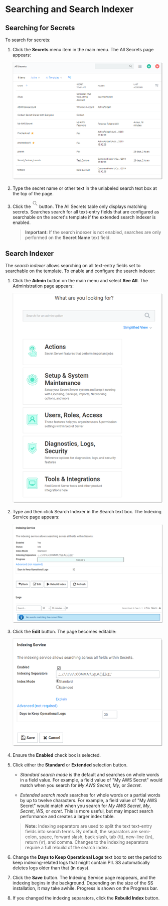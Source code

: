 [title]: # (Searching and Search Indexer)
[tags]: # (Search)
[priority]: # (30)

# Searching and Search Indexer

## Searching for Secrets

To search for secrets:

1. Click the **Secrets** menu item in the main menu. The All Secrets page appears:

   ![1557170622697](images/1557170622697.png)

1. Type the secret name or other text in the unlabeled search text box at the top of the page.

1. Click the ![1557171130201](images/1557171130201.png) button. The All Secrets table only displays matching secrets. Searches search for all text-entry fields that are configured as searchable on the secret's template if the extended search indexer is enabled.

   > **Important:** If the search indexer is not enabled, searches are only performed on the **Secret Name** text field.

## Search Indexer

The _search indexer_ allows searching on all text-entry fields set to searchable on the template. To enable and configure the search indexer:

1. Click the **Admin** button on the main menu and select **See All**. The Administration page appears:

   ![image-20191114142009435](images/image-20191114142009435.png)

1. Type and then click Search Indexer in the Search text box. The Indexing Service page appears:

   ![image-20191203145755643](images/image-20191203145755643.png)

1. Click the **Edit** button. The page becomes editable:

   ![image-20191203150216372](images/image-20191203150216372.png)

1. Ensure the **Enabled** check box is selected.

1. Click either the **Standard** or **Extended** selection button.

   - *Standard search mode* is the default and searches on whole words in a field value. For example, a field value of "My AWS Secret" would match when you search for *My AWS Secret*, *My*, or *Secret*.

   - *Extended search mode* searches for whole words or a partial words by up to twelve characters. For example, a field value of "My AWS Secret" would match when you search for *My AWS Secret*, *My*, *Secret*, *WS*, or *ecret*. This is more useful, but may impact search performance and creates a larger index table.

   > **Note:** Indexing separators are used to split the text text-entry fields into search terms. By default, the separators are semi-colon, space, forward slash, back slash, tab (\t), new-line (\n), return (\r), and comma. Changes to the indexing separators require a full rebuild of the search index.

1. Change the **Days to Keep Operational Logs** text box to set the period to keep indexing-related logs that might contain PII. SS automatically deletes logs older than that (in days).

1. Click the **Save** button. The Indexing Service page reappears, and the indexing begins in the background.  Depending on the size of the SS installation, it may take awhile. Progress is shown on the Progress bar.

1. If you changed the indexing separators, click the **Rebuild Index** button.
